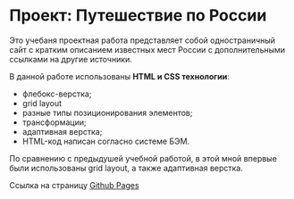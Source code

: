 # Проект: Путешествие по России

Это учебаня проектная работа представляет собой одностраничный сайт с кратким описанием известных мест России с дополнительными ссылками на другие источники.

В данной работе использованы **HTML и CSS технологии**:
* флебокс-верстка;
* grid layout
* разные типы позиционирования элементов;
* трансформации;
* адаптивная верстка;
* HTML-код написан согласно системе БЭМ.

По сравнению с предыдушей учебной работой, в этой мной впервые были использованы grid layout, а также адаптивная верстка.

Ссылка на страницу [Github Pages](https://izabellach.github.io/russian-travel)
